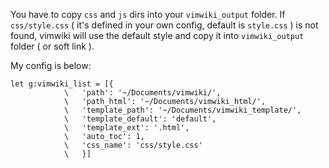 You have to copy `css` and `js` dirs into your `vimwiki_output` folder. If
`css/style.css` ( it's defined in your own config, default is `style.css` ) is
not found, vimwiki will use the default style and copy it into `vimwiki_output`
folder ( or soft link ).

My config is below:
```vim
let g:vimwiki_list = [{
            \   'path': '~/Documents/vimwiki/',
            \   'path_html': '~/Documents/vimwiki_html/',
            \   'template_path': '~/Documents/vimwiki_template/',
            \   'template_default': 'default',
            \   'template_ext': '.html',
            \   'auto_toc': 1,
            \   'css_name': 'css/style.css'
            \   }]
```
